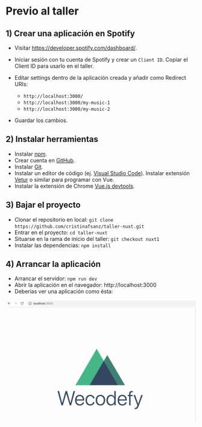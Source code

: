 # Previo al taller

## 1) Crear una aplicación en Spotify

- Visitar https://developer.spotify.com/dashboard/.
- Iniciar sesión con tu cuenta de Spotify y crear un `Client ID`. Copiar el Client ID para usarlo en el taller.
- Editar settings dentro de la aplicación creada y añadir como Redirect URIs:

    - `http://localhost:3000/`
    - `http://localhost:3000/my-music-1`
    - `http://localhost:3000/my-music-2`

- Guardar los cambios.

## 2) Instalar herramientas

- Instalar [npm](https://www.npmjs.com/get-npm).
- Crear cuenta en [GitHub](https://github.com/).
- Instalar [Git](https://tutorial.djangogirls.org/es/installation/#instalar-git).
- Instalar un editor de código (ej. [Visual Studio Code](https://code.visualstudio.com/)). Instalar extensión [Vetur](https://github.com/vuejs/vetur) o similar para programar con Vue.
- Instalar la extensión de Chrome [Vue.js devtools](https://chrome.google.com/webstore/detail/vuejs-devtools/nhdogjmejiglipccpnnnanhbledajbpd?hl=en).

## 3) Bajar el proyecto

- Clonar el repositorio en local: `git clone https://github.com/cristinafsanz/taller-nuxt.git`
- Entrar en el proyecto: `cd taller-nuxt`
- Situarse en la rama de inicio del taller: `git checkout nuxt1`
- Instalar las dependencias: `npm install`

## 4) Arrancar la aplicación

- Arrancar el servidor: `npm run dev`
- Abrir la aplicación en el navegador: http://localhost:3000
- Deberías ver una aplicación como ésta:

![Página inicial](../md-images/home-page.jpg?raw=true)